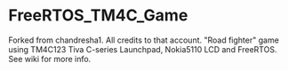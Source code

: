# FreeRTOS_TM4C_Game
Forked from chandresha1. All credits to that account.
"Road fighter" game using TM4C123 Tiva C-series Launchpad, Nokia5110 LCD  and FreeRTOS. See wiki for more info.
